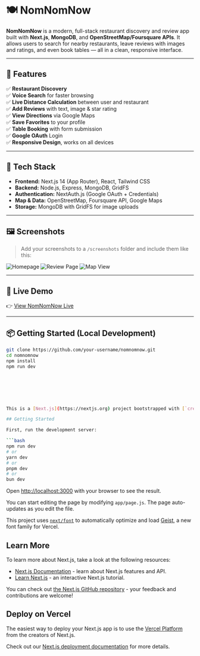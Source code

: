 # 🍽️ NomNomNow

**NomNomNow** is a modern, full-stack restaurant discovery and review app built with **Next.js**, **MongoDB**, and **OpenStreetMap/Foursquare APIs**. It allows users to search for nearby restaurants, leave reviews with images and ratings, and even book tables — all in a clean, responsive interface.

---

## 🚀 Features

✅ **Restaurant Discovery**  
✅ **Voice Search** for faster browsing  
✅ **Live Distance Calculation** between user and restaurant  
✅ **Add Reviews** with text, image & star rating  
✅ **View Directions** via Google Maps  
✅ **Save Favorites** to your profile  
✅ **Table Booking** with form submission  
✅ **Google OAuth** Login  
✅ **Responsive Design**, works on all devices  

---

## 🧠 Tech Stack

- **Frontend:** Next.js 14 (App Router), React, Tailwind CSS  
- **Backend:** Node.js, Express, MongoDB, GridFS  
- **Authentication:** NextAuth.js (Google OAuth + Credentials)  
- **Map & Data:** OpenStreetMap, Foursquare API, Google Maps  
- **Storage:** MongoDB with GridFS for image uploads

---

## 🖼️ Screenshots

> Add your screenshots to a `/screenshots` folder and include them like this:

![Homepage](./screenshots/Home.png)
![Review Page](./screenshots/TableBooking.png)
![Map View](./screenshots/Map.png)

---

## 🔗 Live Demo

👉 [View NomNomNow Live](https://nom-nom-now-fullstackwebsite.vercel.app/)

---

## 📦 Getting Started (Local Development)

```bash
git clone https://github.com/your-username/nomnomnow.git
cd nomnomnow
npm install
npm run dev







This is a [Next.js](https://nextjs.org) project bootstrapped with [`create-next-app`](https://github.com/vercel/next.js/tree/canary/packages/create-next-app).

## Getting Started

First, run the development server:

```bash
npm run dev
# or
yarn dev
# or
pnpm dev
# or
bun dev
```

Open [http://localhost:3000](http://localhost:3000) with your browser to see the result.

You can start editing the page by modifying `app/page.js`. The page auto-updates as you edit the file.

This project uses [`next/font`](https://nextjs.org/docs/app/building-your-application/optimizing/fonts) to automatically optimize and load [Geist](https://vercel.com/font), a new font family for Vercel.

## Learn More

To learn more about Next.js, take a look at the following resources:

- [Next.js Documentation](https://nextjs.org/docs) - learn about Next.js features and API.
- [Learn Next.js](https://nextjs.org/learn) - an interactive Next.js tutorial.

You can check out [the Next.js GitHub repository](https://github.com/vercel/next.js) - your feedback and contributions are welcome!

## Deploy on Vercel

The easiest way to deploy your Next.js app is to use the [Vercel Platform](https://vercel.com/new?utm_medium=default-template&filter=next.js&utm_source=create-next-app&utm_campaign=create-next-app-readme) from the creators of Next.js.

Check out our [Next.js deployment documentation](https://nextjs.org/docs/app/building-your-application/deploying) for more details.
